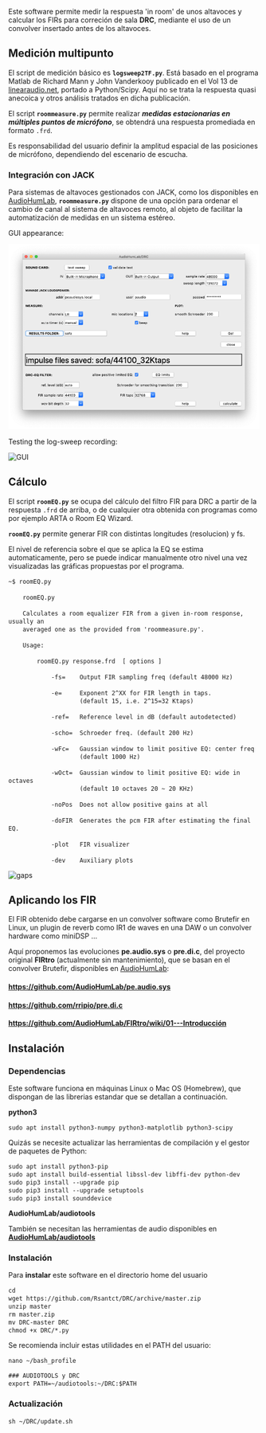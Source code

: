 Este software permite medir la respuesta 'in room' de unos altavoces y calcular los FIRs para correción de sala **DRC**, mediante el uso de un convolver insertado antes de los altavoces.


## Medición multipunto

El script de medición básico es **`logsweep2TF.py`**. Está basado en el programa Matlab de Richard Mann y John Vanderkooy publicado en el Vol 13 de [linearaudio.net](https://linearaudio.net/downloads), portado a Python/Scipy. Aquí no se trata la respuesta quasi anecoica y otros análisis tratados en dicha publicación.

El script **`roommeasure.py`** permite realizar **_medidas estacionarias en múltiples puntos de micrófono_**, se obtendrá una respuesta promediada en formato `.frd`.

Es responsabilidad del usuario definir la amplitud espacial de las posiciones de micrófono, dependiendo del escenario de escucha.


### Integración con JACK

Para sistemas de altavoces gestionados con JACK, como los disponibles en [AudioHumLab](https://github.com/AudioHumLab), **`roommeasure.py`** dispone de una opción para ordenar el cambio de canal al sistema de altavoces remoto, al objeto de facilitar la automatización de medidas en un sistema estéreo.


GUI appearance:

![GUI](https://github.com/Rsantct/DRC/blob/master/doc/roommeasure_GUI_screen_1.png)


Testing the log-sweep recording:

![GUI](https://github.com/Rsantct/DRC/blob/master/doc/test_sweep.png)



## Cálculo

El script **`roomEQ.py`** se ocupa del cálculo del filtro FIR para DRC a partir de la respuesta `.frd` de arriba, o de cualquier otra obtenida con programas como por ejemplo ARTA o Room EQ Wizard. 

**`roomEQ.py`** permite generar FIR con distintas longitudes (resolucion) y fs.

El nivel de referencia sobre el que se aplica la EQ se estima automaticamente, pero se puede indicar manualmente otro nivel una vez visualizadas las gráficas propuestas por el programa.

```
~$ roomEQ.py 

    roomEQ.py

    Calculates a room equalizer FIR from a given in-room response, usually an
    averaged one as the provided from 'roommeasure.py'.

    Usage:

        roomEQ.py response.frd  [ options ]

            -fs=    Output FIR sampling freq (default 48000 Hz)

            -e=     Exponent 2^XX for FIR length in taps.
                    (default 15, i.e. 2^15=32 Ktaps)

            -ref=   Reference level in dB (default autodetected)

            -scho=  Schroeder freq. (default 200 Hz)

            -wFc=   Gaussian window to limit positive EQ: center freq
                    (default 1000 Hz)

            -wOct=  Gaussian window to limit positive EQ: wide in octaves
                    (default 10 octaves 20 ~ 20 KHz)

            -noPos  Does not allow positive gains at all

            -doFIR  Generates the pcm FIR after estimating the final EQ.

            -plot   FIR visualizer

            -dev    Auxiliary plots

```

![gaps](https://github.com/Rsantct/DRC/blob/master/doc/roomEQ_hard-modes.png)



## Aplicando los FIR

El FIR obtenido debe cargarse en un convolver software como Brutefir en Linux, un plugin de reverb como IR1 de waves en una DAW o un convolver hardware como miniDSP ...

Aquí proponemos las evoluciones **pe.audio.sys** o **pre.di.c**, del proyecto original **FIRtro** (actualmente sin mantenimiento), que se basan en el convolver Brutefir, disponibles en [AudioHumLab](https://github.com/AudioHumLab):

#### https://github.com/AudioHumLab/pe.audio.sys

#### https://github.com/rripio/pre.di.c

#### https://github.com/AudioHumLab/FIRtro/wiki/01---Introducción


## Instalación

### Dependencias

Este software funciona en máquinas Linux o Mac OS (Homebrew), que dispongan de las librerias estandar que se detallan a continuación.

**python3**

    sudo apt install python3-numpy python3-matplotlib python3-scipy

Quizás se necesite actualizar las herramientas de compilación y el gestor de paquetes de Python:

    sudo apt install python3-pip
    sudo apt install build-essential libssl-dev libffi-dev python-dev
    sudo pip3 install --upgrade pip
    sudo pip3 install --upgrade setuptools
    sudo pip3 install sounddevice

**AudioHumLab/audiotools**

También se necesitan las herramientas de audio disponibles en **[AudioHumLab/audiotools](https://github.com/AudioHumLab/audiotools)**

### Instalación 

Para **instalar** este software en el directorio home del usuario

```
cd
wget https://github.com/Rsantct/DRC/archive/master.zip
unzip master
rm master.zip
mv DRC-master DRC
chmod +x DRC/*.py
```

Se recomienda incluir estas utilidades en el PATH del usuario:

```
nano ~/bash_profile
```

```
### AUDIOTOOLS y DRC
export PATH=~/audiotools:~/DRC:$PATH
```

### Actualización

```
sh ~/DRC/update.sh
```  
 
